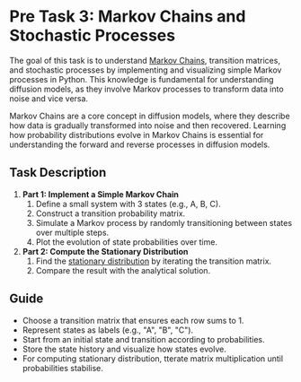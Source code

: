 # Pre Task 3: Markov Chains and Stochastic Processes
The goal of this task is to understand [Markov Chains](https://brilliant.org/wiki/markov-chains/), transition matrices, and stochastic processes by implementing and visualizing simple Markov processes in Python. This knowledge is fundamental for understanding diffusion models, as they involve Markov processes to transform data into noise and vice versa.

Markov Chains are a core concept in diffusion models, where they describe how data is gradually transformed into noise and then recovered. Learning how probability distributions evolve in Markov Chains is essential for understanding the forward and reverse processes in diffusion models.

## Task Description
1. **Part 1: Implement a Simple Markov Chain**
    1. Define a small system with 3 states (e.g., A, B, C).
    2. Construct a transition probability matrix.
    3. Simulate a Markov process by randomly transitioning between states over multiple steps.
    4. Plot the evolution of state probabilities over time.
2. **Part 2: Compute the Stationary Distribution**
    1. Find the [stationary distribution](https://brilliant.org/wiki/stationary-distributions/) by iterating the transition matrix.
    2. Compare the result with the analytical solution.

## Guide
- Choose a transition matrix that ensures each row sums to 1.
- Represent states as labels (e.g., "A", "B", "C").
- Start from an initial state and transition according to probabilities.
- Store the state history and visualize how states evolve.
- For computing stationary distribution, tterate matrix multiplication until probabilities stabilise.